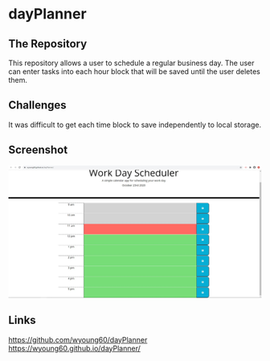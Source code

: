 # dayPlanner

## The Repository

This repository allows a user to schedule a regular business day. The user can enter tasks into each hour block that will be saved until the user deletes them.

## Challenges

It was difficult to get each time block to save independently to local storage.

## Screenshot

<img src=./Assets/Screenshot.JPG>

## Links

https://github.com/wyoung60/dayPlanner <br />
https://wyoung60.github.io/dayPlanner/
